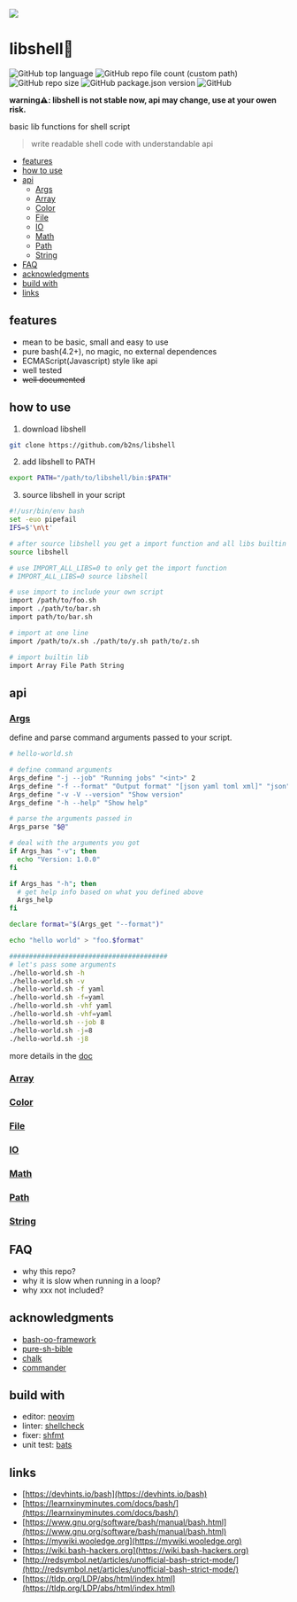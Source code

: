 ![](https://s3.bmp.ovh/imgs/2022/05/15/3e402bf04e352816.png)

# libshell🚀

![GitHub top language](https://img.shields.io/github/languages/top/b2ns/libshell?color=brightgreen&style=flat-square)
![GitHub repo file count (custom path)](https://img.shields.io/github/directory-file-count/b2ns/libshell/lib?label=libs&logo=libs&style=flat-square)
![GitHub repo size](https://img.shields.io/github/repo-size/b2ns/libshell?style=flat-square)
![GitHub package.json version](https://img.shields.io/github/package-json/v/b2ns/libshell?style=flat-square)
![GitHub](https://img.shields.io/github/license/b2ns/libshell?style=flat-square)

**warning⚠: libshell is not stable now, api may change, use at your owen risk.**

basic lib functions for shell script

> write readable shell code with understandable api

<!-- vim-markdown-toc GFM -->

- [features](#features)
- [how to use](#how-to-use)
- [api](#api)
  - [Args](#args)
  - [Array](#array)
  - [Color](#color)
  - [File](#file)
  - [IO](#io)
  - [Math](#math)
  - [Path](#path)
  - [String](#string)
- [FAQ](#faq)
- [acknowledgments](#acknowledgments)
- [build with](#build-with)
- [links](#links)

<!-- vim-markdown-toc -->

## features

- mean to be basic, small and easy to use
- pure bash(4.2+), no magic, no external dependences
- ECMAScript(Javascript) style like api
- well tested
- ~~well documented~~

## how to use

1. download libshell

```sh
git clone https://github.com/b2ns/libshell
```

2. add libshell to PATH

```sh
export PATH="/path/to/libshell/bin:$PATH"
```

3. source libshell in your script

```sh
#!/usr/bin/env bash
set -euo pipefail
IFS=$'\n\t'

# after source libshell you get a import function and all libs builtin libshell
source libshell

# use IMPORT_ALL_LIBS=0 to only get the import function
# IMPORT_ALL_LIBS=0 source libshell

# use import to include your own script
import /path/to/foo.sh
import ./path/to/bar.sh
import path/to/bar.sh

# import at one line
import /path/to/x.sh ./path/to/y.sh path/to/z.sh

# import builtin lib
import Array File Path String
```

## api

### [Args](doc/Args.md)

define and parse command arguments passed to your script.

```sh
# hello-world.sh

# define command arguments
Args_define "-j --job" "Running jobs" "<int>" 2
Args_define "-f --format" "Output format" "[json yaml toml xml]" "json"
Args_define "-v -V --version" "Show version"
Args_define "-h --help" "Show help"

# parse the arguments passed in
Args_parse "$@"

# deal with the arguments you got
if Args_has "-v"; then
  echo "Version: 1.0.0"
fi

if Args_has "-h"; then
  # get help info based on what you defined above
  Args_help
fi

declare format="$(Args_get "--format")"

echo "hello world" > "foo.$format"

########################################
# let's pass some arguments
./hello-world.sh -h
./hello-world.sh -v
./hello-world.sh -f yaml
./hello-world.sh -f=yaml
./hello-world.sh -vhf yaml
./hello-world.sh -vhf=yaml
./hello-world.sh --job 8
./hello-world.sh -j=8
./hello-world.sh -j8
```

more details in the [doc](doc/Args.md)

### [Array](doc/Array.md)

### [Color](doc/Color.md)

### [File](doc/File.md)

### [IO](doc/IO.md)

### [Math](doc/Math.md)

### [Path](doc/Path.md)

### [String](doc/String.md)

## FAQ

- why this repo?
- why it is slow when running in a loop?
- why xxx not included?

## acknowledgments

- [bash-oo-framework](https://github.com/niieani/bash-oo-framework)
- [pure-sh-bible](https://github.com/dylanaraps/pure-sh-bible)
- [chalk](https://github.com/chalk/chalk)
- [commander](https://github.com/tj/commander.js)

## build with

- editor: [neovim](https://github.com/neovim/neovim)
- linter: [shellcheck](https://github.com/koalaman/shellcheck)
- fixer: [shfmt](https://github.com/mvdan/sh)
- unit test: [bats](https://github.com/bats-core/bats-core)

## links

- [https://devhints.io/bash](https://devhints.io/bash)
- [https://learnxinyminutes.com/docs/bash/](https://learnxinyminutes.com/docs/bash/)
- [https://www.gnu.org/software/bash/manual/bash.html](https://www.gnu.org/software/bash/manual/bash.html)
- [https://mywiki.wooledge.org](https://mywiki.wooledge.org)
- [https://wiki.bash-hackers.org](https://wiki.bash-hackers.org)
- [http://redsymbol.net/articles/unofficial-bash-strict-mode/](http://redsymbol.net/articles/unofficial-bash-strict-mode/)
- [https://tldp.org/LDP/abs/html/index.html](https://tldp.org/LDP/abs/html/index.html)
